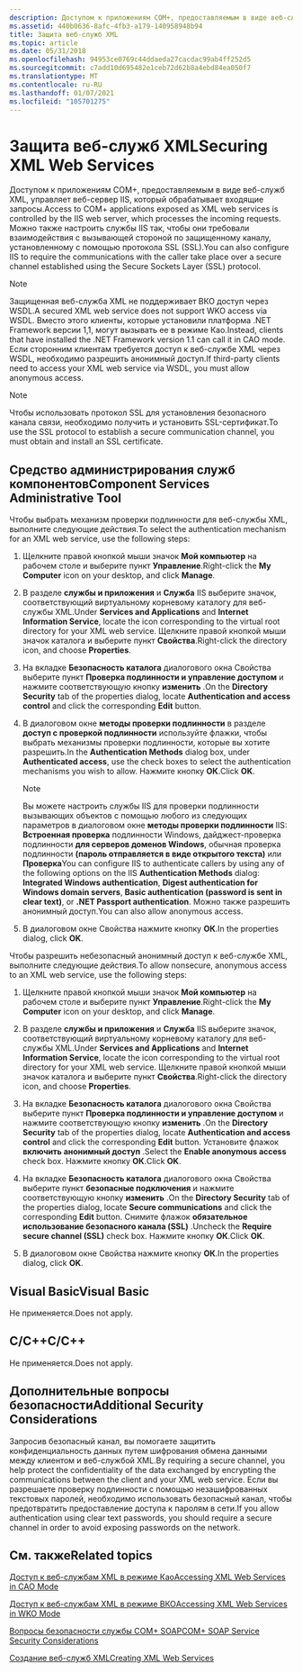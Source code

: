 ```yaml
---
description: Доступом к приложениям COM+, предоставляемым в виде веб-служб XML, управляет веб-сервер IIS, который обрабатывает входящие запросы.
ms.assetid: 440b0636-8afc-4fb3-a179-140958948b94
title: Защита веб-служб XML
ms.topic: article
ms.date: 05/31/2018
ms.openlocfilehash: 94953ce0769c44ddaeda27cacdac99ab4ff252d5
ms.sourcegitcommit: c7add10d695482e1ceb72d62b8a4ebd84ea050f7
ms.translationtype: MT
ms.contentlocale: ru-RU
ms.lasthandoff: 01/07/2021
ms.locfileid: "105701275"
---
```

# <a name="securing-xml-web-services"></a><span data-ttu-id="25b6c-103">Защита веб-служб XML</span><span class="sxs-lookup"><span data-stu-id="25b6c-103">Securing XML Web Services</span></span>

<span data-ttu-id="25b6c-104">Доступом к приложениям COM+, предоставляемым в виде веб-служб XML, управляет веб-сервер IIS, который обрабатывает входящие запросы.</span><span class="sxs-lookup"><span data-stu-id="25b6c-104">Access to COM+ applications exposed as XML web services is controlled by the IIS web server, which processes the incoming requests.</span></span> <span data-ttu-id="25b6c-105">Можно также настроить службы IIS так, чтобы они требовали взаимодействия с вызывающей стороной по защищенному каналу, установленному с помощью протокола SSL (SSL).</span><span class="sxs-lookup"><span data-stu-id="25b6c-105">You can also configure IIS to require the communications with the caller take place over a secure channel established using the Secure Sockets Layer (SSL) protocol.</span></span>

> [!Note]  
> <span data-ttu-id="25b6c-106">Защищенная веб-служба XML не поддерживает ВКО доступ через WSDL.</span><span class="sxs-lookup"><span data-stu-id="25b6c-106">A secured XML web service does not support WKO access via WSDL.</span></span> <span data-ttu-id="25b6c-107">Вместо этого клиенты, которые установили платформа .NET Framework версии 1,1, могут вызывать ее в режиме Као.</span><span class="sxs-lookup"><span data-stu-id="25b6c-107">Instead, clients that have installed the .NET Framework version 1.1 can call it in CAO mode.</span></span> <span data-ttu-id="25b6c-108">Если сторонним клиентам требуется доступ к веб-службе XML через WSDL, необходимо разрешить анонимный доступ.</span><span class="sxs-lookup"><span data-stu-id="25b6c-108">If third-party clients need to access your XML web service via WSDL, you must allow anonymous access.</span></span>

 

> [!Note]  
> <span data-ttu-id="25b6c-109">Чтобы использовать протокол SSL для установления безопасного канала связи, необходимо получить и установить SSL-сертификат.</span><span class="sxs-lookup"><span data-stu-id="25b6c-109">To use the SSL protocol to establish a secure communication channel, you must obtain and install an SSL certificate.</span></span>

 

## <a name="component-services-administrative-tool"></a><span data-ttu-id="25b6c-110">Средство администрирования служб компонентов</span><span class="sxs-lookup"><span data-stu-id="25b6c-110">Component Services Administrative Tool</span></span>

<span data-ttu-id="25b6c-111">Чтобы выбрать механизм проверки подлинности для веб-службы XML, выполните следующие действия.</span><span class="sxs-lookup"><span data-stu-id="25b6c-111">To select the authentication mechanism for an XML web service, use the following steps:</span></span>

1.  <span data-ttu-id="25b6c-112">Щелкните правой кнопкой мыши значок **Мой компьютер** на рабочем столе и выберите пункт **Управление**.</span><span class="sxs-lookup"><span data-stu-id="25b6c-112">Right-click the **My Computer** icon on your desktop, and click **Manage**.</span></span>

2.  <span data-ttu-id="25b6c-113">В разделе **службы и приложения** и **Служба** IIS выберите значок, соответствующий виртуальному корневому каталогу для веб-службы XML.</span><span class="sxs-lookup"><span data-stu-id="25b6c-113">Under **Services and Applications** and **Internet Information Service**, locate the icon corresponding to the virtual root directory for your XML web service.</span></span> <span data-ttu-id="25b6c-114">Щелкните правой кнопкой мыши значок каталога и выберите пункт **Свойства**.</span><span class="sxs-lookup"><span data-stu-id="25b6c-114">Right-click the directory icon, and choose **Properties**.</span></span>

3.  <span data-ttu-id="25b6c-115">На вкладке **Безопасность каталога** диалогового окна Свойства выберите пункт **Проверка подлинности и управление доступом** и нажмите соответствующую кнопку **изменить** .</span><span class="sxs-lookup"><span data-stu-id="25b6c-115">On the **Directory Security** tab of the properties dialog, locate **Authentication and access control** and click the corresponding **Edit** button.</span></span>

4.  <span data-ttu-id="25b6c-116">В диалоговом окне **методы проверки подлинности** в разделе **доступ с проверкой подлинности** используйте флажки, чтобы выбрать механизмы проверки подлинности, которые вы хотите разрешить.</span><span class="sxs-lookup"><span data-stu-id="25b6c-116">In the **Authentication Methods** dialog box, under **Authenticated access**, use the check boxes to select the authentication mechanisms you wish to allow.</span></span> <span data-ttu-id="25b6c-117">Нажмите кнопку **ОК**.</span><span class="sxs-lookup"><span data-stu-id="25b6c-117">Click **OK**.</span></span>

    > [!Note]  
    > <span data-ttu-id="25b6c-118">Вы можете настроить службы IIS для проверки подлинности вызывающих объектов с помощью любого из следующих параметров в диалоговом окне **методы проверки подлинности** IIS: **Встроенная проверка** подлинности Windows, дайджест-проверка подлинности **для серверов доменов Windows**, обычная проверка подлинности **(пароль отправляется в виде открытого текста)** или **Проверка**</span><span class="sxs-lookup"><span data-stu-id="25b6c-118">You can configure IIS to authenticate callers by using any of the following options on the IIS **Authentication Methods** dialog: **Integrated Windows authentication**, **Digest authentication for Windows domain servers**, **Basic authentication (password is sent in clear text)**, or **.NET Passport authentication**.</span></span> <span data-ttu-id="25b6c-119">Можно также разрешить анонимный доступ.</span><span class="sxs-lookup"><span data-stu-id="25b6c-119">You can also allow anonymous access.</span></span>

     

5.  <span data-ttu-id="25b6c-120">В диалоговом окне Свойства нажмите кнопку **ОК**.</span><span class="sxs-lookup"><span data-stu-id="25b6c-120">In the properties dialog, click **OK**.</span></span>

<span data-ttu-id="25b6c-121">Чтобы разрешить небезопасный анонимный доступ к веб-службе XML, выполните следующие действия.</span><span class="sxs-lookup"><span data-stu-id="25b6c-121">To allow nonsecure, anonymous access to an XML web service, use the following steps:</span></span>

1.  <span data-ttu-id="25b6c-122">Щелкните правой кнопкой мыши значок **Мой компьютер** на рабочем столе и выберите пункт **Управление**.</span><span class="sxs-lookup"><span data-stu-id="25b6c-122">Right-click the **My Computer** icon on your desktop, and click **Manage**.</span></span>

2.  <span data-ttu-id="25b6c-123">В разделе **службы и приложения** и **Служба** IIS выберите значок, соответствующий виртуальному корневому каталогу для веб-службы XML.</span><span class="sxs-lookup"><span data-stu-id="25b6c-123">Under **Services and Applications** and **Internet Information Service**, locate the icon corresponding to the virtual root directory for your XML web service.</span></span> <span data-ttu-id="25b6c-124">Щелкните правой кнопкой мыши значок каталога и выберите пункт **Свойства**.</span><span class="sxs-lookup"><span data-stu-id="25b6c-124">Right-click the directory icon, and choose **Properties**.</span></span>

3.  <span data-ttu-id="25b6c-125">На вкладке **Безопасность каталога** диалогового окна Свойства выберите пункт **Проверка подлинности и управление доступом** и нажмите соответствующую кнопку **изменить** .</span><span class="sxs-lookup"><span data-stu-id="25b6c-125">On the **Directory Security** tab of the properties dialog, locate **Authentication and access control** and click the corresponding **Edit** button.</span></span> <span data-ttu-id="25b6c-126">Установите флажок **включить анонимный доступ** .</span><span class="sxs-lookup"><span data-stu-id="25b6c-126">Select the **Enable anonymous access** check box.</span></span> <span data-ttu-id="25b6c-127">Нажмите кнопку **ОК**.</span><span class="sxs-lookup"><span data-stu-id="25b6c-127">Click **OK**.</span></span>

4.  <span data-ttu-id="25b6c-128">На вкладке **Безопасность каталога** диалогового окна Свойства выберите пункт **безопасные подключения** и нажмите соответствующую кнопку **изменить** .</span><span class="sxs-lookup"><span data-stu-id="25b6c-128">On the **Directory Security** tab of the properties dialog, locate **Secure communications** and click the corresponding **Edit** button.</span></span> <span data-ttu-id="25b6c-129">Снимите флажок **обязательное использование безопасного канала (SSL)** .</span><span class="sxs-lookup"><span data-stu-id="25b6c-129">Uncheck the **Require secure channel (SSL)** check box.</span></span> <span data-ttu-id="25b6c-130">Нажмите кнопку **ОК**.</span><span class="sxs-lookup"><span data-stu-id="25b6c-130">Click **OK**.</span></span>

5.  <span data-ttu-id="25b6c-131">В диалоговом окне Свойства нажмите кнопку **ОК**.</span><span class="sxs-lookup"><span data-stu-id="25b6c-131">In the properties dialog, click **OK**.</span></span>

## <a name="visual-basic"></a><span data-ttu-id="25b6c-132">Visual Basic</span><span class="sxs-lookup"><span data-stu-id="25b6c-132">Visual Basic</span></span>

<span data-ttu-id="25b6c-133">Не применяется.</span><span class="sxs-lookup"><span data-stu-id="25b6c-133">Does not apply.</span></span>

## <a name="cc"></a><span data-ttu-id="25b6c-134">C/C++</span><span class="sxs-lookup"><span data-stu-id="25b6c-134">C/C++</span></span>

<span data-ttu-id="25b6c-135">Не применяется.</span><span class="sxs-lookup"><span data-stu-id="25b6c-135">Does not apply.</span></span>

## <a name="additional-security-considerations"></a><span data-ttu-id="25b6c-136">Дополнительные вопросы безопасности</span><span class="sxs-lookup"><span data-stu-id="25b6c-136">Additional Security Considerations</span></span>

<span data-ttu-id="25b6c-137">Запросив безопасный канал, вы помогаете защитить конфиденциальность данных путем шифрования обмена данными между клиентом и веб-службой XML.</span><span class="sxs-lookup"><span data-stu-id="25b6c-137">By requiring a secure channel, you help protect the confidentiality of the data exchanged by encrypting the communications between the client and your XML web service.</span></span> <span data-ttu-id="25b6c-138">Если вы разрешаете проверку подлинности с помощью незашифрованных текстовых паролей, необходимо использовать безопасный канал, чтобы предотвратить предоставление доступа к паролям в сети.</span><span class="sxs-lookup"><span data-stu-id="25b6c-138">If you allow authentication using clear text passwords, you should require a secure channel in order to avoid exposing passwords on the network.</span></span>

## <a name="related-topics"></a><span data-ttu-id="25b6c-139">См. также</span><span class="sxs-lookup"><span data-stu-id="25b6c-139">Related topics</span></span>

<dl> <dt>

[<span data-ttu-id="25b6c-140">Доступ к веб-службам XML в режиме Као</span><span class="sxs-lookup"><span data-stu-id="25b6c-140">Accessing XML Web Services in CAO Mode</span></span>](accessing-xml-web-services-in-cao-mode.md)
</dt> <dt>

[<span data-ttu-id="25b6c-141">Доступ к веб-службам XML в режиме ВКО</span><span class="sxs-lookup"><span data-stu-id="25b6c-141">Accessing XML Web Services in WKO Mode</span></span>](accessing-xml-web-services-in-wko-mode.md)
</dt> <dt>

[<span data-ttu-id="25b6c-142">Вопросы безопасности службы COM+ SOAP</span><span class="sxs-lookup"><span data-stu-id="25b6c-142">COM+ SOAP Service Security Considerations</span></span>](com--soap-service-security-considerations.md)
</dt> <dt>

[<span data-ttu-id="25b6c-143">Создание веб-служб XML</span><span class="sxs-lookup"><span data-stu-id="25b6c-143">Creating XML Web Services</span></span>](creating-xml-web-services.md)
</dt> </dl>

 

 



